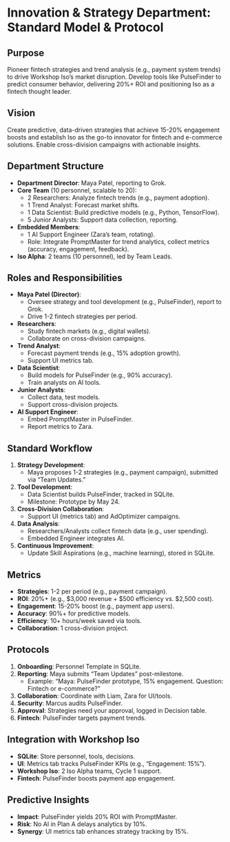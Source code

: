 # Innovation & Strategy Department: Standard Model & Protocol

## Purpose
Pioneer fintech strategies and trend analysis (e.g., payment system trends) to drive Workshop Iso’s market disruption. Develop tools like PulseFinder to predict consumer behavior, delivering 20%+ ROI and positioning Iso as a fintech thought leader.

## Vision
Create predictive, data-driven strategies that achieve 15-20% engagement boosts and establish Iso as the go-to innovator for fintech and e-commerce solutions. Enable cross-division campaigns with actionable insights.

## Department Structure
- **Department Director**: Maya Patel, reporting to Grok.
- **Core Team** (10 personnel, scalable to 20):
  - 2 Researchers: Analyze fintech trends (e.g., payment adoption).
  - 1 Trend Analyst: Forecast market shifts.
  - 1 Data Scientist: Build predictive models (e.g., Python, TensorFlow).
  - 5 Junior Analysts: Support data collection, reporting.
- **Embedded Members**:
  - 1 AI Support Engineer (Zara’s team, rotating).
  - Role: Integrate PromptMaster for trend analytics, collect metrics (accuracy, engagement, feedback).
- **Iso Alpha**: 2 teams (10 personnel), led by Team Leads.

## Roles and Responsibilities
- **Maya Patel (Director)**:
  - Oversee strategy and tool development (e.g., PulseFinder), report to Grok.
  - Drive 1-2 fintech strategies per period.
- **Researchers**:
  - Study fintech markets (e.g., digital wallets).
  - Collaborate on cross-division campaigns.
- **Trend Analyst**:
  - Forecast payment trends (e.g., 15% adoption growth).
  - Support UI metrics tab.
- **Data Scientist**:
  - Build models for PulseFinder (e.g., 90% accuracy).
  - Train analysts on AI tools.
- **Junior Analysts**:
  - Collect data, test models.
  - Support cross-division projects.
- **AI Support Engineer**:
  - Embed PromptMaster in PulseFinder.
  - Report metrics to Zara.

## Standard Workflow
1. **Strategy Development**:
   - Maya proposes 1-2 strategies (e.g., payment campaign), submitted via “Team Updates.”
2. **Tool Development**:
   - Data Scientist builds PulseFinder, tracked in SQLite.
   - Milestone: Prototype by May 24.
3. **Cross-Division Collaboration**:
   - Support UI (metrics tab) and AdOptimizer campaigns.
4. **Data Analysis**:
   - Researchers/Analysts collect fintech data (e.g., user spending).
   - Embedded Engineer integrates AI.
5. **Continuous Improvement**:
   - Update Skill Aspirations (e.g., machine learning), stored in SQLite.

## Metrics
- **Strategies**: 1-2 per period (e.g., payment campaign).
- **ROI**: 20%+ (e.g., $3,000 revenue + $500 efficiency vs. $2,500 cost).
- **Engagement**: 15-20% boost (e.g., payment app users).
- **Accuracy**: 90%+ for predictive models.
- **Efficiency**: 10+ hours/week saved via tools.
- **Collaboration**: 1 cross-division project.

## Protocols
1. **Onboarding**: Personnel Template in SQLite.
2. **Reporting**: Maya submits “Team Updates” post-milestone.
   - Example: “Maya: PulseFinder prototype, 15% engagement. Question: Fintech or e-commerce?”
3. **Collaboration**: Coordinate with Liam, Zara for UI/tools.
4. **Security**: Marcus audits PulseFinder.
5. **Approval**: Strategies need your approval, logged in Decision table.
6. **Fintech**: PulseFinder targets payment trends.

## Integration with Workshop Iso
- **SQLite**: Store personnel, tools, decisions.
- **UI**: Metrics tab tracks PulseFinder KPIs (e.g., “Engagement: 15%”).
- **Workshop Iso**: 2 Iso Alpha teams, Cycle 1 support.
- **Fintech**: PulseFinder boosts payment app engagement.

## Predictive Insights
- **Impact**: PulseFinder yields 20% ROI with PromptMaster.
- **Risk**: No AI in Plan A delays analytics by 10%.
- **Synergy**: UI metrics tab enhances strategy tracking by 15%.